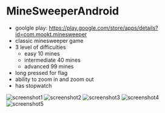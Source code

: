 # MineSweeperAndroid
- goolgle play: https://play.google.com/store/apps/details?id=com.mookt.minesweeper
- classic minesweeper game
- 3 level of difficulties
  - easy 10 mines
  - intermediate 40 mines
  - advanced 99 mines
- long pressed for flag
- ability to zoom in and zoom out
- has stopwatch

![screenshot1](MineSweeperPics/Screenshot_2019-07-21-17-20-17[1].png)
![screenshot2](MineSweeperPics/Screenshot_2019-07-21-17-20-21[1].png)
![screenshot3](MineSweeperPics/Screenshot_2019-07-21-17-20-26[1].png)
![screenshot4](MineSweeperPics/Screenshot_2019-07-21-17-20-39[1].png)
![screenshot5](MineSweeperPics/Screenshot_2019-07-21-17-20-52[1].png)
